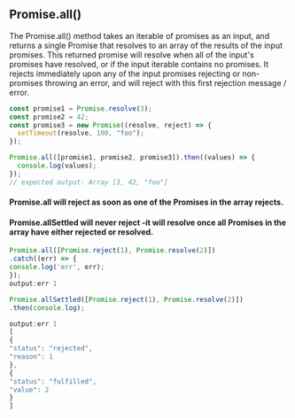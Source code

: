 ## Promise.all()

The Promise.all() method takes an iterable of promises as
an input, and returns a single
Promise that resolves to an array of the results of the input promises. This returned promise will resolve when all of the input's promises have resolved, or if the input iterable contains no promises. It rejects immediately upon any of the input promises rejecting or non-promises throwing an error,
and will reject with this first rejection message / error.

```js
const promise1 = Promise.resolve(3);
const promise2 = 42;
const promise3 = new Promise((resolve, reject) => {
  setTimeout(resolve, 100, "foo");
});

Promise.all([promise1, promise2, promise3]).then((values) => {
  console.log(values);
});
// expected output: Array [3, 42, "foo"]
```

#### Promise.all will reject as soon as one of the Promises in the array rejects.

#### Promise.allSettled will never reject -it will resolve once all Promises in the array have either rejected or resolved.

```js
Promise.all([Promise.reject(1), Promise.resolve(2)])
.catch((err) => {
console.log('err', err);
});
output:err 1

Promise.allSettled([Promise.reject(1), Promise.resolve(2)])
.then(console.log);

output:err 1
[
{
"status": "rejected",
"reason": 1
},
{
"status": "fulfilled",
"value": 2
}
]
```

